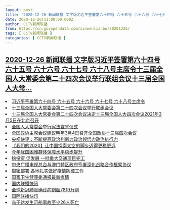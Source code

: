 ```yaml
---
layout: post
title: "2020-12-26 新闻联播 文字版习近平签署第六十四号 六十五号 六十六号 六十七号 六十八号主席令十三届全国人大常委会第二十四次会议举行联组会议十三届全国人大常"
date: 2020-12-26T11:00:00.000Z
author: CCTV新闻联播
from: https://cn.govopendata.com/xinwenlianbo/20201226/
tags: [ CCTV新闻联播 ]
categories: [ CCTV新闻联播 ]
---
```

<!--1608980400000-->
[2020-12-26 新闻联播 文字版习近平签署第六十四号 六十五号 六十六号 六十七号 六十八号主席令十三届全国人大常委会第二十四次会议举行联组会议十三届全国人大常...](https://cn.govopendata.com/xinwenlianbo/20201226/)
------

<div>
<li><a target="_blank" href="https://cn.govopendata.com/xinwenlianbo/20201226/#220869">习近平签署第六十四号 六十五号 六十六号 六十七号 六十八号主席令</a></li><li><a target="_blank" href="https://cn.govopendata.com/xinwenlianbo/20201226/#220870">十三届全国人大常委会第二十四次会议举行联组会议</a></li><li><a target="_blank" href="https://cn.govopendata.com/xinwenlianbo/20201226/#220871">十三届全国人大常委会第二十四次会议决定十三届全国人大四次会议2021年3月5日在北京召开</a></li><li><a target="_blank" href="https://cn.govopendata.com/xinwenlianbo/20201226/#220872">全国人大常委会举行宪法宣誓仪式</a></li><li><a target="_blank" href="https://cn.govopendata.com/xinwenlianbo/20201226/#220873">全国政协主席会议建议明年3月4日召开全国政协十三届四次会议</a></li><li><a target="_blank" href="https://cn.govopendata.com/xinwenlianbo/20201226/#220874">央视快评：不断提高政治判断力政治领悟力政治执行力</a></li><li><a target="_blank" href="https://cn.govopendata.com/xinwenlianbo/20201226/#220875">【我们的2020】让中国探索太空的脚步迈得更稳更远</a></li><li><a target="_blank" href="https://cn.govopendata.com/xinwenlianbo/20201226/#220876">今年我国困难群体保障水平稳步提升</a></li><li><a target="_blank" href="https://cn.govopendata.com/xinwenlianbo/20201226/#220877">稳投资 促发展 一批重大交通项目完工</a></li><li><a target="_blank" href="https://cn.govopendata.com/xinwenlianbo/20201226/#220878">中央广播电视总台与澳门特区政府签署深化战略合作框架协议</a></li><li><a target="_blank" href="https://cn.govopendata.com/xinwenlianbo/20201226/#220879">周密部署 各地扎实做好疫情防控工作</a></li><li><a target="_blank" href="https://cn.govopendata.com/xinwenlianbo/20201226/#220880">国家卫生健康委通报最新疫情</a></li><li><a target="_blank" href="https://cn.govopendata.com/xinwenlianbo/20201226/#220881">国内联播快讯</a></li><li><a target="_blank" href="https://cn.govopendata.com/xinwenlianbo/20201226/#220882">全球新冠肺炎确诊病例超7819万例</a></li><li><a target="_blank" href="https://cn.govopendata.com/xinwenlianbo/20201226/#220883">国际联播快讯</a></li><li><a target="_blank" href="https://cn.govopendata.com/xinwenlianbo/20201226/#220884">乌干达发生沉船事故至少26人死亡</a></li>
</div>
